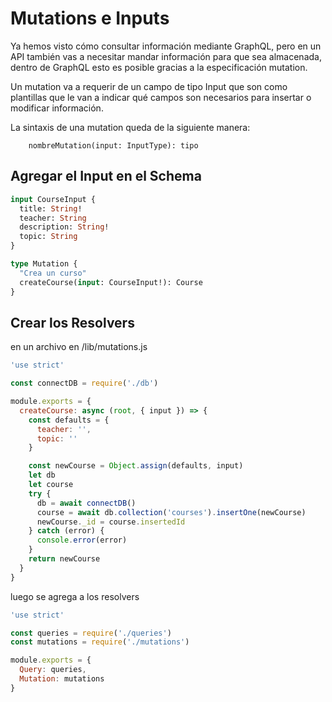 # Mutations e Inputs

Ya hemos visto cómo consultar información mediante GraphQL, pero en un API también vas a necesitar mandar información para que sea almacenada, dentro de GraphQL esto es posible gracias a la especificación mutation.

Un mutation va a requerir de un campo de tipo Input que son como plantillas que le van a indicar qué campos son necesarios para insertar o modificar información.

La sintaxis de una mutation queda de la siguiente manera:

        nombreMutation(input: InputType): tipo

## Agregar el Input en el Schema

```graphql
input CourseInput {
  title: String!
  teacher: String
  description: String!
  topic: String
}

type Mutation {
  "Crea un curso"
  createCourse(input: CourseInput!): Course
}
```

## Crear los Resolvers

en un archivo en /lib/mutations.js

```js
'use strict'

const connectDB = require('./db')

module.exports = {
  createCourse: async (root, { input }) => {
    const defaults = {
      teacher: '',
      topic: ''
    }

    const newCourse = Object.assign(defaults, input)
    let db
    let course
    try {
      db = await connectDB()
      course = await db.collection('courses').insertOne(newCourse)
      newCourse._id = course.insertedId
    } catch (error) {
      console.error(error)
    }
    return newCourse
  }
}
```

luego se agrega a los resolvers

```js
'use strict'

const queries = require('./queries')
const mutations = require('./mutations')

module.exports = {
  Query: queries,
  Mutation: mutations
}

```